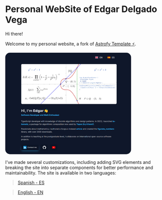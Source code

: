 # Personal WebSite of Edgar Delgado Vega

Hi there!

Welcome to my personal website, a fork of <a href="https://astrofy-template.netlify.app/" target="_blank" class="font-bold">Astrofy Template ⚡️</a>.

<img src="capture-web-page.png" width="400" style="border-radius: 15px;" />


I've made several customizations, including adding SVG elements and breaking the site into separate components for better performance and maintainability. The site is available in two languages:

> <a href="https://edelveart.github.io/" target="_blank" class="font-bold">Spanish - ES  </a>

> <a href="https://edelveart.github.io/" target="_blank" class="font-bold">English - EN  </a>
